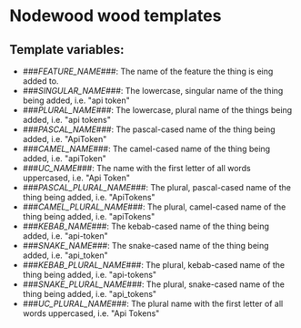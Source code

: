 # Nodewood wood templates

## Template variables:

- ###_FEATURE_NAME_###: The name of the feature the thing is eing added to.
- ###_SINGULAR_NAME_###: The lowercase, singular name of the thing being added, i.e. "api token"
- ###_PLURAL_NAME_###: The lowercase, plural name of the things being added, i.e. "api tokens"
- ###_PASCAL_NAME_###: The pascal-cased name of the thing being added, i.e. "ApiToken"
- ###_CAMEL_NAME_###: The camel-cased name of the thing being added, i.e. "apiToken"
- ###_UC_NAME_###: The name with the first letter of all words uppercased, i.e. "Api Token"
- ###_PASCAL_PLURAL_NAME_###: The plural, pascal-cased name of the thing being added, i.e. "ApiTokens"
- ###_CAMEL_PLURAL_NAME_###: The plural, camel-cased name of the thing being added, i.e. "apiTokens"
- ###_KEBAB_NAME_###: The kebab-cased name of the thing being added, i.e. "api-token"
- ###_SNAKE_NAME_###: The snake-cased name of the thing being added, i.e. "api_token"
- ###_KEBAB_PLURAL_NAME_###: The plural, kebab-cased name of the thing being added, i.e. "api-tokens"
- ###_SNAKE_PLURAL_NAME_###: The plural, snake-cased name of the thing being added, i.e. "api_tokens"
- ###_UC_PLURAL_NAME_###: The plural name with the first letter of all words uppercased, i.e. "Api Tokens"
